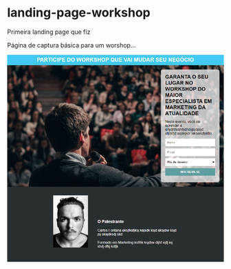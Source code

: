 # landing-page-workshop
Primeira landing page que fiz

Página de captura básica para um worshop...

![](print.png)

